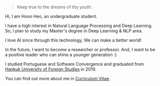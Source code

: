 > Keep true to the dreams of thy youth.


Hi, I am Hoon Heo, an undergraduate student.

I have a high interest in Natural Language Processing and Deep Learning. So, I plan to study my Master's degree in Deep Learning & NLP area.


I love AI since through this technology, We can make a better world!

In the future, I want to become a researcher or professor. And, I want to be a positive leader who can shine a younger generation :)


I studied Portuguese and Software Convergence and graduated from [Hankuk University of Foreign Studies](http://hufs.ac.kr) in 2019.

You can find out more about me in [Curriculum Vitae](../assets/heohoon_CV.pdf).